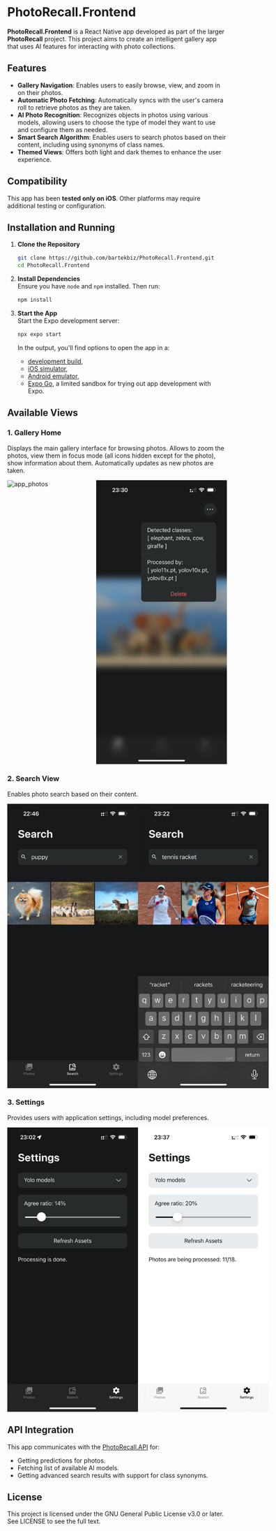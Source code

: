 # PhotoRecall.Frontend

**PhotoRecall.Frontend** is a React Native app developed as part of the larger **PhotoRecall** project. This project aims to create an intelligent gallery app that uses AI features for interacting with photo collections.

## Features
- **Gallery Navigation**: Enables users to easily browse, view, and zoom in on their photos.
- **Automatic Photo Fetching**: Automatically syncs with the user's camera roll to retrieve photos as they are taken.
- **AI Photo Recognition**: Recognizes objects in photos using various models, allowing users to choose the type of model they want to use and configure them as needed.
- **Smart Search Algorithm**: Enables users to search photos based on their content, including using synonyms of class names.
- **Themed Views**: Offers both light and dark themes to enhance the user experience.

## Compatibility

This app has been **tested only on iOS**. Other platforms may require additional testing or configuration.

## Installation and Running

1.  **Clone the Repository**

    ```bash
    git clone https://github.com/bartekbiz/PhotoRecall.Frontend.git  
    cd PhotoRecall.Frontend
    ```

2.  **Install Dependencies**  
    Ensure you have `node` and `npm` installed. Then run:

    ```bash
    npm install  
    ```

3.  **Start the App**  
    Start the Expo development server:

    ```bash
    npx expo start  
    ```
    In the output, you'll find options to open the app in a:
    - [development build](https://docs.expo.dev/develop/development-builds/introduction/),
    - [iOS simulator](https://docs.expo.dev/workflow/ios-simulator/),
    - [Android emulator](https://docs.expo.dev/workflow/android-studio-emulator/),
    - [Expo Go](https://expo.dev/go), a limited sandbox for trying out app development with Expo.


## Available Views

### 1. **Gallery Home**

Displays the main gallery interface for browsing photos. Allows to zoom the photos, view them in focus mode (all icons hidden except for the photo), show information about them. Automatically updates as new photos are taken.

<div style="display: flex; justify-content: space-around;">
  <img src="readme/app_photos.PNG" alt="app_photos" width="300"/>
  <img src="readme/app_details.PNG" alt="app_details" width="300"/>
</div>

### 2. **Search View**

Enables photo search based on their content.

<div style="display: flex; justify-content: space-around;">
    <img src="readme/app_search_1.PNG" alt="app_search_1" width="300"/>
    <img src="readme/app_search_2.PNG" alt="app_search_2" width="300"/>
</div>

### 3. **Settings**

Provides users with application settings, including model preferences.

<div style="display: flex; justify-content: space-around;">
    <img src="readme/app_settings.PNG" alt="app_settings" width="300"/>
    <img src="readme/app_settings_light.PNG" alt="app_settings_light" width="300"/>
</div>

## API Integration

This app communicates with the [PhotoRecall.API](https://github.com/bartekbiz/PhotoRecall.API) for:

- Getting predictions for photos.
- Fetching list of available AI models.
- Getting advanced search results with support for class synonyms.

## License

This project is licensed under the GNU General Public License v3.0 or later. See LICENSE to see the full text.
